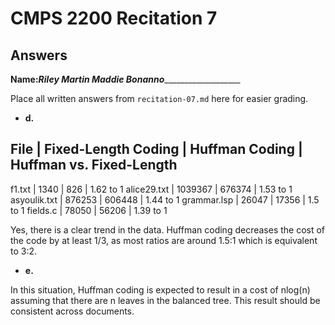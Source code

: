 # CMPS 2200 Recitation 7
## Answers

**Name:**___Riley Martin 
Maddie Bonanno______________________


Place all written answers from `recitation-07.md` here for easier grading.



- **d.**

File | Fixed-Length Coding | Huffman Coding | Huffman vs. Fixed-Length
----------------------------------------------------------------------
f1.txt    |            1340         |     826           | 1.62 to 1
alice29.txt    |         1039367            |      676374          | 1.53 to 1
asyoulik.txt    |         876253            |        606448        | 1.44 to 1
grammar.lsp    |          26047           |     17356           | 1.5 to 1
fields.c    |        78050             |       56206         | 1.39 to 1

Yes, there is a clear trend in the data. Huffman coding decreases the cost of the code by at least 1/3, as most ratios are around 1.5:1 which is equivalent to 3:2. 


- **e.**

In this situation, Huffman coding is expected to result in a cost of nlog(n) assuming that there are n leaves in the balanced tree. This result should be consistent across documents. 